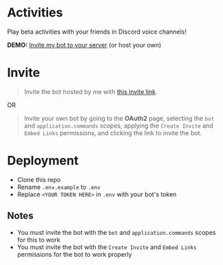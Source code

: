 # Activities
Play beta activities with your friends in Discord voice channels!

**DEMO:** [Invite my bot to your server](https://discord.com/oauth2/authorize?client_id=829824755448021094&permissions=16385&scope=bot%20applications.commands) (or host your own)

# Invite
> Invite the bot hosted by me with [this invite link](https://discord.com/oauth2/authorize?client_id=829824755448021094&permissions=16385&scope=bot%20applications.commands).

OR

> Invite your own bot by going to the **OAuth2** page, selecting the `bot` and `application.commands` scopes, applying the `Create Invite` and `Embed Links` permissions, and clicking the link to invite the bot.

# Deployment
- Clone this repo
- Rename `.env.example` to `.env` 
- Replace `<YOUR TOKEN HERE>` in `.env` with your bot's token

## Notes
- You must invite the bot with the `bot` and `application.commands` scopes for this to work
- You must invite the bot with the `Create Invite` and `Embed Links` permissions for the bot to work properly
